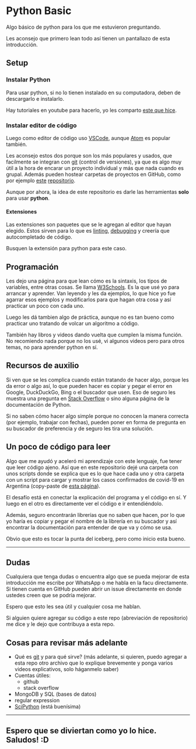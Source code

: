 # Python Basic

Algo básico de python para los que me estuvieron preguntando.

Les aconsejo que primero lean todo así tienen un pantallazo de esta introducción.

## Setup

### Instalar Python

Para usar python, si no lo tienen instalado en su computadora, deben de descargarlo e instalarlo.

Hay tutoriales en youtube para hacerlo, yo les comparto [este que hice][9].

### Instalar editor de código

Luego como editor de código uso [VSCode], aunque [Atom] es popular también.

Les aconsejo estos dos porque son los más populares y usados, que facilmente se integran con [git][4] (control de versiones), ya que es algo muy útil a la hora de encarar un proyecto individual y más que nada cuando es grupal. Además pueden hostear carpetas de proyectos en GitHub, como por ejemplo [este][7] [repositorio][1].

Aunque por ahora, la idea de este repositorio es darle las herramientas **solo** para usar **python**.

#### Extensiones

Las extensiones son paquetes que se le agregan al editor que hayan elegido. Estos sirven para lo que es [linting][2], [debugging][3] y creería que autocompletado de código.

Busquen la extensión para python para este caso.

## Programación

Les dejo una página para que lean cómo es la sintaxis, los tipos de variables, entre otras cosas. Se llama [W3Schools]. Es la que usé yo para arrancar y aprender. Van leyendo y les da ejemplos, lo que hice yo fue agarrar esos ejemplos y modificarlos para que hagan otra cosa y así practicar un poco con cada uno.

Luego les dá tambien algo de práctica, aunque no es tan bueno como practicar uno tratando de volcar un algoritmo a código.

También hay libros y videos dando vuelta que cumplen la misma función. No recomiendo nada porque no los usé, vi algunos videos pero para otros temas, no para aprender python en sí.

## Recursos de auxilio

Si ven que se les complica cuando están tratando de hacer algo, porque les da error o algo así, lo que pueden hacer es copiar y pegar el error en Google, DuckDuckGo, Bing o el buscador que usen. Eso de seguro les muestra una pregunta en [Stack Overflow][6] o sino alguna página de la documentación de Python.

Si no saben cómo hacer algo simple porque no conocen la manera correcta (por ejemplo, trabajar con fechas), pueden poner en forma de pregunta en su buscador de preferencia y de seguro les tira una solución.

## Un poco de código para leer

Algo que me ayudó y aceleró mi aprendizaje con este lenguaje, fue tener que leer código ajeno. Así que en este repositorio dejé una carpeta con unos scripts donde se explica que es lo que hace cada uno y otra carpeta con un script para cargar y mostrar los casos confirmados de covid-19 en Argentina (copy-paste de [esta página][10]).

El desafío está en conectar la explicación del programa y el código en sí. Y luego en el otro es directamente ver el código e ir entendiéndolo.

Además, seguro encontrarán librerías que no saben que hacen, por lo que yo haría es copiar y pegar el nombre de la librería en su buscador y así encontrar la documentación para entender de que va y cómo se usa.

Obvio que esto es tocar la punta del iceberg, pero como inicio esta bueno.

---

## Dudas

Cualquiera que tenga dudas o encuentra algo que se pueda mejorar de esta introducción me escribe por WhatsApp o me habla en la facu directamente. Si tienen cuenta en GitHub pueden abrir un issue directamente en donde ustedes creen que se podría mejorar.

Espero que esto les sea útil y cualquier cosa me hablan.

Si alguien quiere agregar su código a este repo (abreviación de repositorio) me dice y le dejo que contribuya a esta repo.

## Cosas para revisar más adelante

- Qué es [git][4] y para qué sirve? (más adelante, si quieren, puedo agregar a esta repo otro archivo que lo explique brevemente y ponga varios videos explicativos, solo háganmelo saber)
- Cuentas útiles:
  - github
  - stack overflow
- MongoDB y SQL (bases de datos)
- regular expression
- [SciPython][8] (está buenísima)

---

## Espero que se diviertan como yo lo hice. Saludos! :D

[W3Schools]: https://www.w3schools.com/python/default.asp
[VSCode]: https://code.visualstudio.com/
[Atom]: https://atom.io/

[1]: https://es.wikipedia.org/wiki/Repositorio
[2]: https://stackoverflow.com/questions/8503559/what-is-linting
[3]: https://en.wikipedia.org/wiki/Debugging
[4]: https://git-scm.com/
[5]: youtube.com
[6]: https://stackoverflow.com/
[7]: https://github.com/gorandp/python_basic
[8]: https://scipython.com/blog/
[9]: https://youtube.com/
[10]: https://scipython.com/blog/plotting-covid-19-cases/
